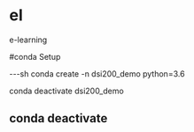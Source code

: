 # el
e-learning

#conda Setup

---sh
conda create -n dsi200_demo python=3.6

conda deactivate dsi200_demo

conda deactivate
---
